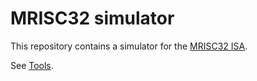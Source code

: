 # MRISC32 simulator

This repository contains a simulator for the [MRISC32 ISA](https://github.com/mrisc32/mrisc32).

See [Tools](tools/README.md).
